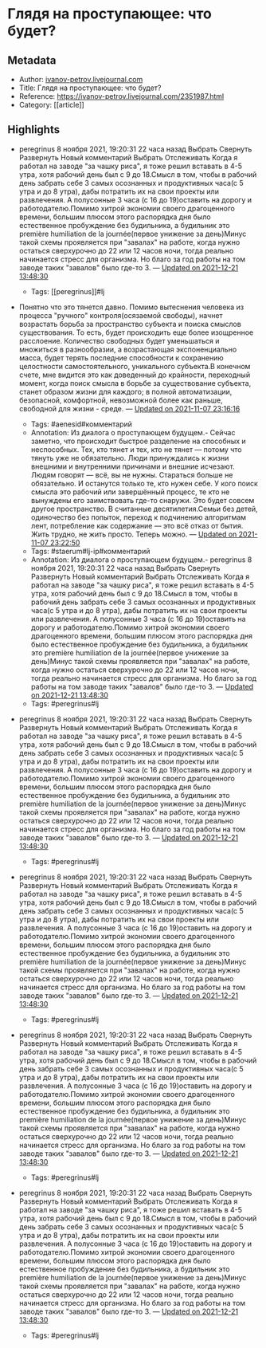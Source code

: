 # Глядя на проступающее: что будет?

## Metadata
- Author: [ivanov-petrov.livejournal.com]()
- Title: Глядя на проступающее: что будет?
- Reference: https://ivanov-petrov.livejournal.com/2351987.html
- Category: [[article]]

## Highlights
- peregrinus       8 ноября 2021, 19:20:31    22 часа назад                       Выбрать                   Свернуть                  Развернуть          Новый комментарий          Выбрать      Отслеживать           Когда я работал на заводе "за чашку риса", я тоже решил вставать в 4-5 утра, хотя рабочий день был с 9 до 18.Смысл в том, чтобы в рабочий день забрать себе 3 самых осознанных и продуктивных часа(с 5 утра и до 8 утра), дабы потратить их на свои проекты или развлечения. А полусонные 3 часа (с 16 до 19)оставить на дорогу и работодателю.Помимо хитрой экономии своего драгоценного времени, большим плюсом этого распорядка дня было естественное пробуждение без будильника, а будильник это première humiliation de la journée(первое унижение за день)Минус такой схемы проявляется при "завалах" на работе, когда нужно остаться сверхурочно до 22 или 12 часов ночи, тогда реально начинается стресс для организма. Но благо за год работы на том заводе таких "завалов" было где-то 3. — [Updated on 2021-12-21 13:48:30](https://hyp.is/jkFQfkFuEeygEmtPHXpJCQ/ivanov-petrov.livejournal.com/2351987.html)
   - Tags: [[peregrinus]]#lj



- Понятно что это тянется давно.  Помимо вытеснения человека из процесса "ручного" контроля(осязаемой свободы), начнет возрастать борьба за пространство субъекта и поиска смыслов существования. То есть, будет происходить еще более изощренное расслоение. Количество свободных будет уменьшаться и множиться в разнообразии, а возрастающая экспоненциально масса, будет терять последние способности к сохранению целостности самостоятельного, уникального субъекта.В конечном счете, мне видится это как доведенный до крайности, переходный момент, когда поиск смысла в борьбе за существование субъекта, станет образом жизни для каждого; в полной автоматизации, безопасной, комфортной, невозможной более как раньше, свободной для жизни - среде. — [Updated on 2021-11-07 23:16:16](https://hyp.is/kBiWuEAHEeyeJIOtgQbLDQ/ivanov-petrov.livejournal.com/2351987.html)
   - Tags: #aenesid#комментарий
   - Annotation: Из диалога о проступающем будущем.- Сейчас заметно, что происходит быстрое разделение на способных и неспособных. Тех, кто тянет и тех, кто не тянет — потому что тянуть уже не обязательно. Люди принуждались к жизни внешними и внутренними причинами и внешние исчезают. Людям говорят — всё, вы не нужны. Стараться больше не обязательно. И останутся только те, кто нужен себе. У кого поиск смысла это рабочий или завершённый процесс, те кто не вынуждены его заимствовать где-то снаружи. Это будет совсем другое пространство. В считанные десятилетия.Семьи без детей, одиночество без попыток, переход к подчинению алгоритмам лент, потребление как содержание — это всё отказ от бытия. Жить трудно, не жить просто. Теперь можно. — [Updated on 2021-11-07 23:22:50](https://hyp.is/es7_TkAIEeykkBM6mhxI-A/ivanov-petrov.livejournal.com/2351987.html)
   - Tags: #staerum#lj-ip#комментарий
   - Annotation: Из диалога о проступающем будущем.- peregrinus       8 ноября 2021, 19:20:31    22 часа назад                       Выбрать                   Свернуть                  Развернуть          Новый комментарий          Выбрать      Отслеживать           Когда я работал на заводе "за чашку риса", я тоже решил вставать в 4-5 утра, хотя рабочий день был с 9 до 18.Смысл в том, чтобы в рабочий день забрать себе 3 самых осознанных и продуктивных часа(с 5 утра и до 8 утра), дабы потратить их на свои проекты или развлечения. А полусонные 3 часа (с 16 до 19)оставить на дорогу и работодателю.Помимо хитрой экономии своего драгоценного времени, большим плюсом этого распорядка дня было естественное пробуждение без будильника, а будильник это première humiliation de la journée(первое унижение за день)Минус такой схемы проявляется при "завалах" на работе, когда нужно остаться сверхурочно до 22 или 12 часов ночи, тогда реально начинается стресс для организма. Но благо за год работы на том заводе таких "завалов" было где-то 3. — [Updated on 2021-12-21 13:48:30](https://hyp.is/jkFQfkFuEeygEmtPHXpJCQ/ivanov-petrov.livejournal.com/2351987.html)
   - Tags: #peregrinus#lj
- peregrinus       8 ноября 2021, 19:20:31    22 часа назад                       Выбрать                   Свернуть                  Развернуть          Новый комментарий          Выбрать      Отслеживать           Когда я работал на заводе "за чашку риса", я тоже решил вставать в 4-5 утра, хотя рабочий день был с 9 до 18.Смысл в том, чтобы в рабочий день забрать себе 3 самых осознанных и продуктивных часа(с 5 утра и до 8 утра), дабы потратить их на свои проекты или развлечения. А полусонные 3 часа (с 16 до 19)оставить на дорогу и работодателю.Помимо хитрой экономии своего драгоценного времени, большим плюсом этого распорядка дня было естественное пробуждение без будильника, а будильник это première humiliation de la journée(первое унижение за день)Минус такой схемы проявляется при "завалах" на работе, когда нужно остаться сверхурочно до 22 или 12 часов ночи, тогда реально начинается стресс для организма. Но благо за год работы на том заводе таких "завалов" было где-то 3. — [Updated on 2021-12-21 13:48:30](https://hyp.is/jkFQfkFuEeygEmtPHXpJCQ/ivanov-petrov.livejournal.com/2351987.html)
   - Tags: #peregrinus#lj
- peregrinus       8 ноября 2021, 19:20:31    22 часа назад                       Выбрать                   Свернуть                  Развернуть          Новый комментарий          Выбрать      Отслеживать           Когда я работал на заводе "за чашку риса", я тоже решил вставать в 4-5 утра, хотя рабочий день был с 9 до 18.Смысл в том, чтобы в рабочий день забрать себе 3 самых осознанных и продуктивных часа(с 5 утра и до 8 утра), дабы потратить их на свои проекты или развлечения. А полусонные 3 часа (с 16 до 19)оставить на дорогу и работодателю.Помимо хитрой экономии своего драгоценного времени, большим плюсом этого распорядка дня было естественное пробуждение без будильника, а будильник это première humiliation de la journée(первое унижение за день)Минус такой схемы проявляется при "завалах" на работе, когда нужно остаться сверхурочно до 22 или 12 часов ночи, тогда реально начинается стресс для организма. Но благо за год работы на том заводе таких "завалов" было где-то 3. — [Updated on 2021-12-21 13:48:30](https://hyp.is/jkFQfkFuEeygEmtPHXpJCQ/ivanov-petrov.livejournal.com/2351987.html)
   - Tags: #peregrinus#lj
- peregrinus       8 ноября 2021, 19:20:31    22 часа назад                       Выбрать                   Свернуть                  Развернуть          Новый комментарий          Выбрать      Отслеживать           Когда я работал на заводе "за чашку риса", я тоже решил вставать в 4-5 утра, хотя рабочий день был с 9 до 18.Смысл в том, чтобы в рабочий день забрать себе 3 самых осознанных и продуктивных часа(с 5 утра и до 8 утра), дабы потратить их на свои проекты или развлечения. А полусонные 3 часа (с 16 до 19)оставить на дорогу и работодателю.Помимо хитрой экономии своего драгоценного времени, большим плюсом этого распорядка дня было естественное пробуждение без будильника, а будильник это première humiliation de la journée(первое унижение за день)Минус такой схемы проявляется при "завалах" на работе, когда нужно остаться сверхурочно до 22 или 12 часов ночи, тогда реально начинается стресс для организма. Но благо за год работы на том заводе таких "завалов" было где-то 3. — [Updated on 2021-12-21 13:48:30](https://hyp.is/jkFQfkFuEeygEmtPHXpJCQ/ivanov-petrov.livejournal.com/2351987.html)
   - Tags: #peregrinus#lj
- peregrinus       8 ноября 2021, 19:20:31    22 часа назад                       Выбрать                   Свернуть                  Развернуть          Новый комментарий          Выбрать      Отслеживать           Когда я работал на заводе "за чашку риса", я тоже решил вставать в 4-5 утра, хотя рабочий день был с 9 до 18.Смысл в том, чтобы в рабочий день забрать себе 3 самых осознанных и продуктивных часа(с 5 утра и до 8 утра), дабы потратить их на свои проекты или развлечения. А полусонные 3 часа (с 16 до 19)оставить на дорогу и работодателю.Помимо хитрой экономии своего драгоценного времени, большим плюсом этого распорядка дня было естественное пробуждение без будильника, а будильник это première humiliation de la journée(первое унижение за день)Минус такой схемы проявляется при "завалах" на работе, когда нужно остаться сверхурочно до 22 или 12 часов ночи, тогда реально начинается стресс для организма. Но благо за год работы на том заводе таких "завалов" было где-то 3. — [Updated on 2021-12-21 13:48:30](https://hyp.is/jkFQfkFuEeygEmtPHXpJCQ/ivanov-petrov.livejournal.com/2351987.html)
   - Tags: #peregrinus#lj
